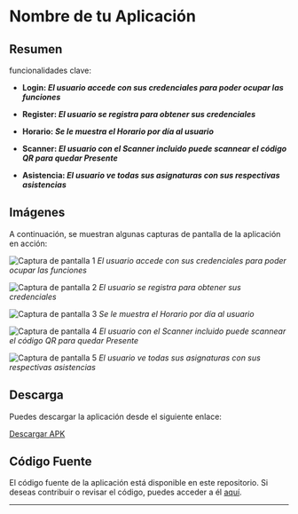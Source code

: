 ﻿# Nombre de tu Aplicación

## Resumen

funcionalidades clave:

- **Login: _El usuario accede con sus credenciales para poder ocupar las funciones_**

- **Register: _El usuario se registra para obtener sus credenciales_**

- **Horario: _Se le muestra el Horario por día al usuario_**

- **Scanner: _El usuario con el Scanner incluido puede scannear el código QR para quedar Presente_**

- **Asistencia: _El usuario ve todas sus asignaturas con sus respectivas asistencias_**

## Imágenes

A continuación, se muestran algunas capturas de pantalla de la aplicación en acción:

![Captura de pantalla 1](/src/assets/login.png)
_El usuario accede con sus credenciales para poder ocupar las funciones_

![Captura de pantalla 2](/src/assets/Register.png)
_El usuario se registra para obtener sus credenciales_

![Captura de pantalla 3](/src/assets/Horario.png)
_Se le muestra el Horario por día al usuario_

![Captura de pantalla 4](/src/assets/Scanner.png)
_El usuario con el Scanner incluido puede scannear el código QR para quedar Presente_

![Captura de pantalla 5](/src/assets/Asignatura.png)
_El usuario ve todas sus asignaturas con sus respectivas asistencias_

## Descarga

Puedes descargar la aplicación desde el siguiente enlace:

[Descargar APK](https://github.com/FelipevDuoc/mobile/releases/tag/APK)

## Código Fuente

El código fuente de la aplicación está disponible en este repositorio. Si deseas contribuir o revisar el código, puedes acceder a él [aquí](https://github.com/FelipevDuoc/mobile).

---
